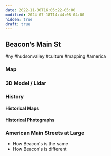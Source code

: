 ```yaml
---
date: 2022-11-30T16:05:22-05:00
modified: 2024-07-18T14:44:08-04:00
hidden: true
draft: true
---
```

## Beacon’s Main St

#ny #hudsonvalley #culture #mapping #america

### Map

### 3D Model / Lidar

### History

#### Historical Maps

#### Historical Photographs

### American Main Streets at Large
- How Beacon's is the same
- How Beacon's is different
